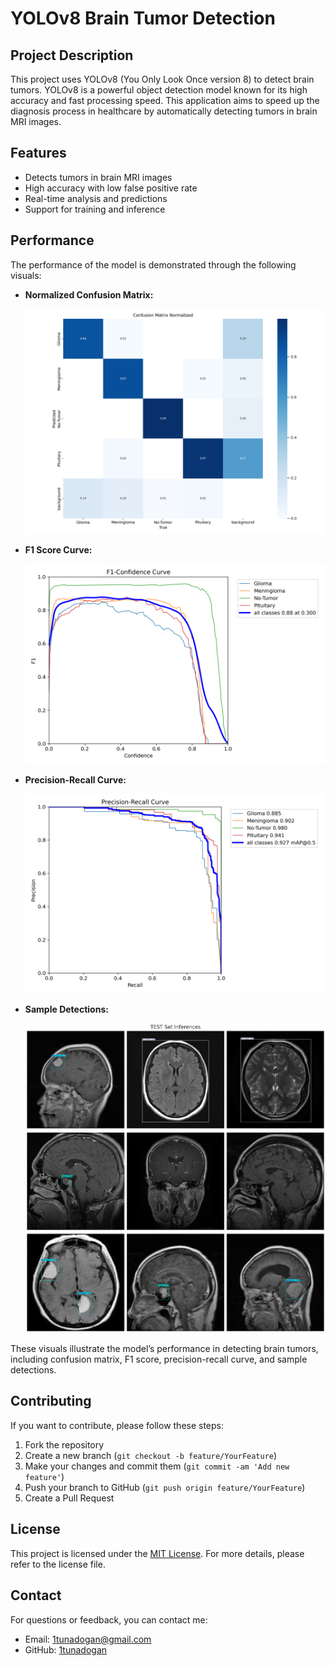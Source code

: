 # YOLOv8 Brain Tumor Detection

## Project Description

This project uses YOLOv8 (You Only Look Once version 8) to detect brain tumors. YOLOv8 is a powerful object detection model known for its high accuracy and fast processing speed. This application aims to speed up the diagnosis process in healthcare by automatically detecting tumors in brain MRI images.

## Features

- Detects tumors in brain MRI images
- High accuracy with low false positive rate
- Real-time analysis and predictions
- Support for training and inference

## Performance

The performance of the model is demonstrated through the following visuals:

- **Normalized Confusion Matrix:**

    ![Normalized Confusion Matrix](assets/confusion_matrix_normalized.png)

- **F1 Score Curve:**

    ![F1 Score Curve](assets/F1_curve.png)

- **Precision-Recall Curve:**

    ![Precision-Recall Curve](assets/PR_curve.png)

- **Sample Detections:**

    ![Sample Detections](assets/sample_detections.png)

These visuals illustrate the model’s performance in detecting brain tumors, including confusion matrix, F1 score, precision-recall curve, and sample detections.

## Contributing

If you want to contribute, please follow these steps:

1. Fork the repository
2. Create a new branch (`git checkout -b feature/YourFeature`)
3. Make your changes and commit them (`git commit -am 'Add new feature'`)
4. Push your branch to GitHub (`git push origin feature/YourFeature`)
5. Create a Pull Request

## License

This project is licensed under the [MIT License](LICENSE). For more details, please refer to the license file.

## Contact

For questions or feedback, you can contact me:

- Email: [1tunadogan@gmail.com](mailto:1tunadogan@gmail.com)
- GitHub: [1tunadogan](https://github.com/1tunadogan)
